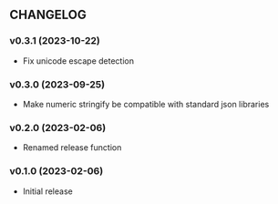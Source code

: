 ## CHANGELOG

### v0.3.1 (2023-10-22)

* Fix unicode escape detection

### v0.3.0 (2023-09-25)

* Make numeric stringify be compatible with standard json libraries

### v0.2.0 (2023-02-06)

* Renamed release function

### v0.1.0 (2023-02-06)

* Initial release
